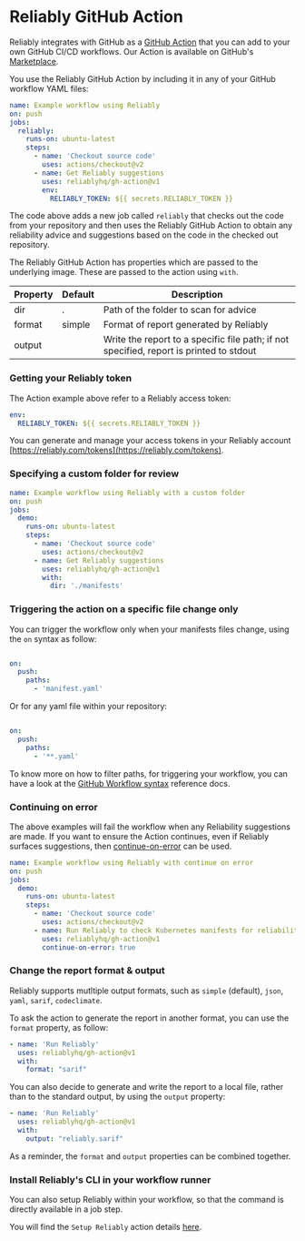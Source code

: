 # Reliably GitHub Action

Reliably integrates with GitHub as a [GitHub Action][gh-action] that you can add to your own GitHub CI/CD workflows. Our Action is available on GitHub's [Marketplace][view-on-marketplace].

[gh-action]: https://github.com/features/actions
[view-on-marketplace]: https://github.com/marketplace/actions/reliably-github-action



You use the Reliably GitHub Action by including it in any of your GitHub workflow
YAML files:

```yaml
name: Example workflow using Reliably
on: push
jobs:
  reliably:
    runs-on: ubuntu-latest
    steps:
      - name: 'Checkout source code'
        uses: actions/checkout@v2
      - name: Get Reliably suggestions
        uses: reliablyhq/gh-action@v1
        env:
          RELIABLY_TOKEN: ${{ secrets.RELIABLY_TOKEN }}
```
The code above adds a new job called `reliably` that checks out the code from your repository and then uses the Reliably GitHub Action to obtain any reliability advice and suggestions based on the code in the checked out repository.

The Reliably GitHub Action has properties which are passed to the underlying image.
These are passed to the action using `with`.

| Property | Default | Description |
| --- | --- | --- |
| dir | . | Path of the folder to scan for advice |
| format | simple | Format of report generated by Reliably |
| output | | Write the report to a specific file path; if not specified, report is printed to stdout |


### Getting your Reliably token

The Action example above refer to a Reliably access token:

```yaml
env:
  RELIABLY_TOKEN: ${{ secrets.RELIABLY_TOKEN }}
```

You can generate and manage your access tokens in your Reliably account
[https://reliably.com/tokens](https://reliably.com/tokens).


### Specifying a custom folder for review

```yaml
name: Example workflow using Reliably with a custom folder
on: push
jobs:
  demo:
    runs-on: ubuntu-latest
    steps:
      - name: 'Checkout source code'
        uses: actions/checkout@v2
      - name: Get Reliably suggestions
        uses: reliablyhq/gh-action@v1
        with:
          dir: './manifests'
```

### Triggering the action on a specific file change only

You can trigger the workflow only when your manifests files change,
using the `on` syntax as follow:

```yaml

on:
  push:
    paths:
      - 'manifest.yaml'
```

Or for any yaml file within your repository:

```yaml

on:
  push:
    paths:
      - '**.yaml'
```

To know more on how to filter paths, for triggering your workflow,
you can have a look at the [GitHub Workflow syntax](https://docs.github.com/en/free-pro-team@latest/actions/reference/workflow-syntax-for-github-actions#onpushpull_requestpaths) reference docs.


### Continuing on error

The above examples will fail the workflow when any Reliability suggestions are made.
If you want to ensure the Action continues, even if Reliably surfaces suggestions,
then [continue-on-error](https://docs.github.com/en/actions/reference/workflow-syntax-for-github-actions#jobsjob_idstepscontinue-on-error) can be used.


```yaml
name: Example workflow using Reliably with continue on error
on: push
jobs:
  demo:
    runs-on: ubuntu-latest
    steps:
      - name: 'Checkout source code'
        uses: actions/checkout@v2
      - name: Run Reliably to check Kubernetes manifests for reliability advice
        uses: reliablyhq/gh-action@v1
        continue-on-error: true
```


### Change the report format & output

Reliably supports mutltiple output formats, such as `simple` (default),
`json`, `yaml`, `sarif`, `codeclimate`.

To ask the action to generate the report in another format, you can
use the `format` property, as follow:

```yaml
- name: 'Run Reliably'
  uses: reliablyhq/gh-action@v1
  with:
    format: "sarif"
```

You can also decide to generate and write the report to a local file,
rather than to the standard output, by using the `output` property:

```yaml
- name: 'Run Reliably'
  uses: reliablyhq/gh-action@v1
  with:
    output: "reliably.sarif"
```

As a reminder, the `format` and `output` properties can be combined together.

### Install Reliably's CLI in your workflow runner

You can also setup Reliably within your workflow, so that the command
is directly available in a job step.

You will find the `Setup Reliably` action details [here](https://github.com/reliablyhq/gh-action/tree/main/setup).